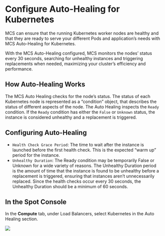 # Configure Auto-Healing for Kubernetes

MCS can ensure that the running Kubernetes worker nodes are healthy and that they are ready to serve your different Pods and application’s needs with MCS Auto-Healing for Kubernetes.

With the MCS Auto-Healing configured, MCS monitors the nodes’ status every 30 seconds, searching for unhealthy instances and triggering replacements when needed, maximizing your cluster’s efficiency and performance.

## How Auto-Healing Works

The MCS Auto Healing checks for the node’s status. The status of each Kubernetes node is represented as a “condition” object, that describes the status of different aspects of the node. The Auto Healing inspects the `Ready` condition. If the `Ready` condition has either the `False` or `Unknown` status, the instance is considered unhealthy and a replacement is triggered.

## Configuring Auto-Healing

- `Health Check Grace Period`: The time to wait after the instance is launched before the first health check. This is the expected “warm up” period for the instance.
- `Unhealthy Duration`: The Ready condition may be temporarily False or Unknown for a wide variety of reasons. The Unhealthy Duration period is the amount of time that the instance is found to be unhealthy before a replacement is triggered, ensuring that instances aren’t unnecessarily replaced. Since the health checks occur every 30 seconds, the Unhealthy Duration should be a minimum of 60 seconds.

## In the Spot Console

In the **Compute** tab, under Load Balancers, select Kubernetes in the Auto Healing section.

<img src="/elastigroup/_media/configure-autohealing-for-kubernetes_1.png" />
